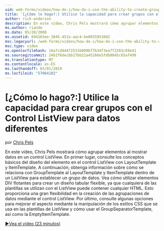```yaml
---
uid: web-forms/videos/how-do-i/how-do-i-use-the-ability-to-create-groups-with-the-listview-control-for-different-data
title: '[¿Cómo lo hago?:] Utilice la capacidad para crear grupos con el Control ListView para datos diferentes | Microsoft Docs'
author: rick-anderson
description: En este vídeo, Chris Pels mostrará cómo agrupar elementos al mostrar datos en un control ListView. En primer lugar, consulte los conceptos básicos del diseño del elemento en el control ListView fuente...
ms.author: riande
ms.date: 05/20/2008
ms.assetid: 694103ee-3845-451a-aac4-be06559530d2
msc.legacyurl: /web-forms/videos/how-do-i/how-do-i-use-the-ability-to-create-groups-with-the-listview-control-for-different-data
msc.type: video
ms.openlocfilehash: 16afcd4d472531b099bf7b34f3ea7f2283c69e41
ms.sourcegitcommit: 24b1f6decbb17bb22a45166e5fdb0845c65af498
ms.translationtype: MT
ms.contentlocale: es-ES
ms.lasthandoff: 03/01/2019
ms.locfileid: "57064102"
---
```

<a name="how-do-i-use-the-ability-to-create-groups-with-the-listview-control-for-different-data"></a>[¿Cómo lo hago?:] Utilice la capacidad para crear grupos con el Control ListView para datos diferentes
====================
por [Chris Pels](https://twitter.com/chrispels)

En este vídeo, Chris Pels mostrará cómo agrupar elementos al mostrar datos en un control ListView. En primer lugar, consulte los conceptos básicos del diseño del elemento en el control ListView con LayoutTemplate y ItemTemplate. A continuación, obtenga información sobre cómo se relaciona con GroupTemplate al LayoutTemplate y ItemTemplate dentro de un ListView para establecer un grupo de datos. Vea cómo utilizar elementos DIV flotantes para crear un diseño tabular flexible, ya que cualquiera de las plantillas se utilizan con el ListView puede contener cualquier HTML. Esto proporciona una gran flexibilidad en la creación de las agrupaciones de datos mediante el control ListView. Por último, consulte algunas opciones para mejorar el aspecto mediante la manipulación de los estilos CSS que se usa en las plantillas de ListView y cómo usar el GroupSeparatorTemplate, así como la EmptyItemTemplate.

[&#9654;Vea el vídeo (23 minutos)](https://channel9.msdn.com/Blogs/ASP-NET-Site-Videos/how-do-i-use-the-ability-to-create-groups-with-the-listview-control-for-different-data)
